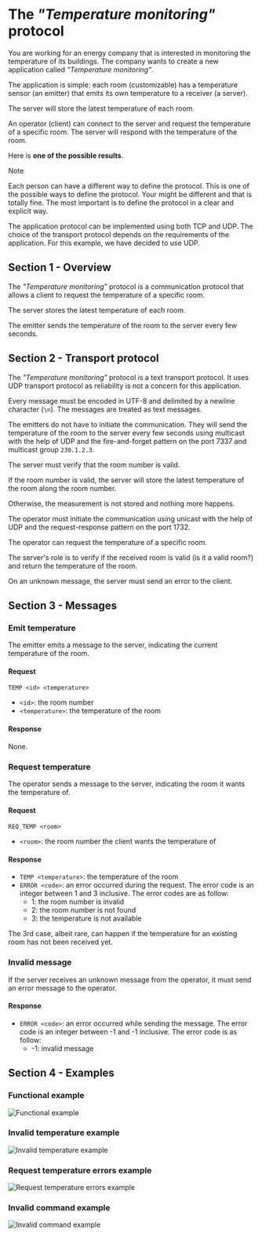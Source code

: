 # The _"Temperature monitoring"_ protocol

You are working for an energy company that is interested in monitoring the
temperature of its buildings. The company wants to create a new application
called _"Temperature monitoring"_.

The application is simple: each room (customizable) has a temperature sensor (an
emitter) that emits its own temperature to a receiver (a server).

The server will store the latest temperature of each room.

An operator (client) can connect to the server and request the temperature of a
specific room. The server will respond with the temperature of the room.

Here is **one of the possible results**.

> [!NOTE]
>
> Each person can have a different way to define the protocol. This is one of
> the possible ways to define the protocol. Your might be different and that is
> totally fine. The most important is to define the protocol in a clear and
> explicit way.
>
> The application protocol can be implemented using both TCP and UDP. The choice
> of the transport protocol depends on the requirements of the application. For
> this example, we have decided to use UDP.

## Section 1 - Overview

The _"Temperature monitoring"_ protocol is a communication protocol that allows
a client to request the temperature of a specific room.

The server stores the latest temperature of each room.

The emitter sends the temperature of the room to the server every few seconds.

## Section 2 - Transport protocol

The _"Temperature monitoring"_ protocol is a text transport protocol. It uses
UDP transport protocol as reliability is not a concern for this application.

Every message must be encoded in UTF-8 and delimited by a newline character
(`\n`). The messages are treated as text messages.

The emitters do not have to initiate the communication. They will send the
temperature of the room to the server every few seconds using multicast with the
help of UDP and the fire-and-forget pattern on the port 7337 and multicast group
`230.1.2.3`.

The server must verify that the room number is valid.

If the room number is valid, the server will store the latest temperature of the
room along the room number.

Otherwise, the measurement is not stored and nothing more happens.

The operator must initiate the communication using unicast with the help of UDP
and the request-response pattern on the port 1732.

The operator can request the temperature of a specific room.

The server's role is to verify if the received room is valid (is it a valid
room?) and return the temperature of the room.

On an unknown message, the server must send an error to the client.

## Section 3 - Messages

### Emit temperature

The emitter emits a message to the server, indicating the current temperature of
the room.

#### Request

```text
TEMP <id> <temperature>
```

- `<id>`: the room number
- `<temperature>`: the temperature of the room

#### Response

None.

### Request temperature

The operator sends a message to the server, indicating the room it wants the
temperature of.

#### Request

```text
REQ_TEMP <room>
```

- `<room>`: the room number the client wants the temperature of

#### Response

- `TEMP <temperature>`: the temperature of the room
- `ERROR <code>`: an error occurred during the request. The error code is an
  integer between 1 and 3 inclusive. The error codes are as follow:
  - 1: the room number is invalid
  - 2: the room number is not found
  - 3: the temperature is not available

The 3rd case, albeit rare, can happen if the temperature for an existing room
has not been received yet.

### Invalid message

If the server receives an unknown message from the operator, it must send an
error message to the operator.

#### Response

- `ERROR <code>`: an error occurred while sending the message. The error code is
  an integer between -1 and -1 inclusive. The error code is as follow:
  - -1: invalid message

## Section 4 - Examples

### Functional example

![Functional example](./images/example-1-functional-example.png)

### Invalid temperature example

![Invalid temperature example](./images/example-2-invalid-temperature.png)

### Request temperature errors example

![Request temperature errors example](./images/example-3-request-temperature-errors.png)

### Invalid command example

![Invalid command example](./images/example-4-invalid-command.png)
